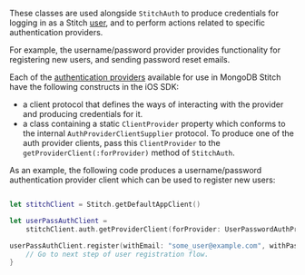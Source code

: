 These classes are used alongside `StitchAuth` to produce credentials for logging in as a Stitch [user](https://docs.mongodb.com/stitch/users/), and to perform actions related to specific authentication providers. 

For example, the username/password provider provides functionality for registering new users, and sending password reset emails.

Each of the [authentication providers](https://docs.mongodb.com/stitch/authentication/) available for use in MongoDB Stitch have the following constructs in the iOS SDK:

- a client protocol that defines the ways of interacting with the provider and producing credentials for it.
- a class containing a static `ClientProvider` property which conforms to the internal `AuthProviderClientSupplier` protocol. To produce one of the auth provider clients, pass this `ClientProvider` to the `getProviderClient(:forProvider)` method of `StitchAuth`.

As an example, the following code produces a username/password authentication provider client which can be used to register new users:

```swift

let stitchClient = Stitch.getDefaultAppClient()

let userPassAuthClient =
    stitchClient.auth.getProviderClient(forProvider: UserPasswordAuthProvider.ClientProvider)

userPassAuthClient.register(withEmail: "some_user@example.com", withPassword: "hunter2") { (response, error) in
    // Go to next step of user registration flow.
}

```